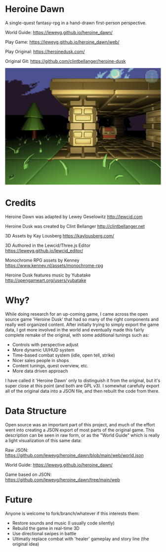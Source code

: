 # Heroine Dawn
A single-quest fantasy-rpg in a hand-drawn first-person perspective.

World Guide: https://leweyg.github.io/heroine_dawn/

Play Game: https://leweyg.github.io/heroine_dawn/web/

Play Original: https://heroinedusk.com/ 

Original Git: https://github.com/clintbellanger/heroine-dusk 

![Heroine Dawn, screenshot](/heroine_dawn.png)

# Credits
Heroine Dawn was adapted by Lewey Geselowitz http://lewcid.com

Heroine Dusk was created by Clint Bellanger http://clintbellanger.net

3D Assets by Kay Lousberg https://kaylousberg.com/

3D Authored in the Lewcid/Three.js Editor https://leweyg.github.io/lewcid_editor/

Monochrome RPG assets by Kenney https://www.kenney.nl/assets/monochrome-rpg

Heroine Dusk features music by Yubatake http://opengameart.org/users/yubatake


# Why?
While doing research for an up-coming game, I came across the open source game
'Heroine Dusk' that had so many of the right components and really well organized content.
After initially trying to simply export the game data, I got more involved in the world
and eventually made this fairly complete remake of the original, with some additional
tunings such as:
- Controls with perspective adjust
- More dynamic UI/HUD system
- Time-based combat system (idle, open tell, strike)
- Nicer sales people in shops
- Content tunings, quest overview, etc.
- More data driven approach

I have called it 'Heroine Dawn'
only to distinguish it from the original, but it's super close at this point (and both are GPL v3). I somewhat carefully export all of the original data into a JSON file, and then
rebuilt the code from there.

# Data Structure
Open source was an important part of this project, and much of the effort went into creating
a JSON export of most parts of the original game. This description can be seen in raw form,
or as the "World Guide" which is really a light visualization of this same data:

Raw JSON: https://github.com/leweyg/heroine_dawn/blob/main/web/world.json

World Guide: https://leweyg.github.io/heroine_dawn/

Game based on JSON: https://github.com/leweyg/heroine_dawn/tree/main/web 

# Future
Anyone is welcome to fork/branch/whatever if this interests them:
- Restore sounds and music (I usually code silently)
- Rebuild the game in real-time 3D
- Use directional swipes in battle
- Ultimatly replace combat with 'healer' gameplay and story line (the original idea)